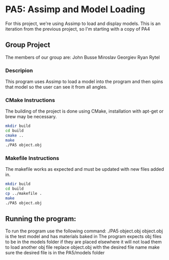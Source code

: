 # PA5: Assimp and Model Loading

For this project, we're using Assimp to load and display models.
This is an iteration from the previous project, so I'm starting with a copy of PA4

## Group Project
The members of our group are:
John Busse
Miroslav Georgiev
Ryan Rytel

### Descripion
This program uses Assimp to load a model into the program and then spins that model
so the user can see it from all angles.

### CMake Instructions
The building of the project is done using CMake, installation with apt-get or brew may be necessary.

```bash
mkdir build
cd build
cmake ..
make
./PA5 object.obj
```

### Makefile Instructions 
The makefile works as expected and must be updated with new files added in.

```bash
mkdir build
cd build
cp ../makefile .
make
./PA5 object.obj
```

## Running the program:
To run the program use the following command:
./PA5 object.obj
object.obj is the test model and has materials baked in
The program expects obj files to be in the models folder if they are placed elsewhere it will not load them
to load another obj file replace object.obj with the desired file name 
make sure the desired file is in the PA5/models folder
